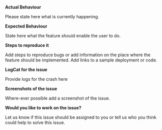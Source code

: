 **Actual Behaviour**

Please state here what is currently happening.

**Expected Behaviour**

State here what the feature should enable the user to do.

**Steps to reproduce it**

Add steps to reproduce bugs or add information on the place where the feature should be implemented. Add links to a sample deployment or code.

**LogCat for the issue**

Provide logs for the crash here

**Screenshots of the issue**

Where-ever possible add a screenshot of the issue.

**Would you like to work on the issue?**

Let us know if this issue should be assigned to you or tell us who you think could help to solve this issue.

